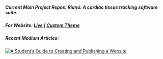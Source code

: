 ##### Current Main Project Repos: Rianú: A cardiac tissue tracking software suite. 

##### For Website: [Live](https://jack.engineering) | [Custom Theme](https://github.com/Jack-alope/sourgough-starter)

##### Recent Medium Articles:
<a target="_blank" href="https://github-readme-medium-recent-article.vercel.app/medium/@jack.f.murphy/0"><img src="https://github-readme-medium-recent-article.vercel.app/medium/@jack.f.murphy/0" alt="A Student’s Guide to Creating and Publishing a Website"> 

